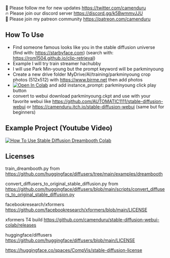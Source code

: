 🐣 Please follow me for new updates https://twitter.com/camenduru <br />
🔥 Please join our discord server https://discord.gg/k5BwmmvJJU <br />
🥳 Please join my patreon community https://patreon.com/camenduru <br />

## How To Use
- Find someone famous looks like you in the stable diffusion universe (find with: https://starbyface.com) (search with: https://rom1504.github.io/clip-retrieval)
- Example I will try train streamer hachubby 
- I will use Park Min-young but the prompt keyword will be parkminyoung
- Create a new drive folder MyDrive/AI/training/parkminyoung crop photos (512x512) with https://www.birme.net then add photos
- [![Open In Colab](https://colab.research.google.com/assets/colab-badge.svg)](https://colab.research.google.com/github/camenduru/stable-diffusion-dreambooth-colab/blob/main/stable-diffusion-dreambooth_colab.ipynb) and add instance_prompt: parkminyoung click play button
- convert to webui download parkminyoung.ckpt and use with your favorite webui like https://github.com/AUTOMATIC1111/stable-diffusion-webui or https://camenduru.itch.io/stable-diffusion-webui (same but for beginners)

## Example Project (Youtube Video)
[![How To Use Stable Diffusion Dreambooth Colab](https://i.imgur.com/fDgkaP0.jpg)](https://www.youtube.com/watch?v=5dK1altO4Qw)

## Licenses

train_dreambooth.py from https://github.com/huggingface/diffusers/tree/main/examples/dreambooth

convert_diffusers_to_original_stable_diffusion.py from https://github.com/huggingface/diffusers/blob/main/scripts/convert_diffusers_to_original_stable_diffusion.py

facebookresearch/xformers
https://github.com/facebookresearch/xformers/blob/main/LICENSE

xformers T4 build
https://github.com/camenduru/stable-diffusion-webui-colab/releases

huggingface/diffusers
https://github.com/huggingface/diffusers/blob/main/LICENSE

https://huggingface.co/spaces/CompVis/stable-diffusion-license
